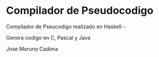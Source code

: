 Compilador de Pseudocodigo
==========================

Compilador de Pseucodigo realizado en Haskell -

Genera codigo en C, Pascal y Java


Jose Moruno Cadima